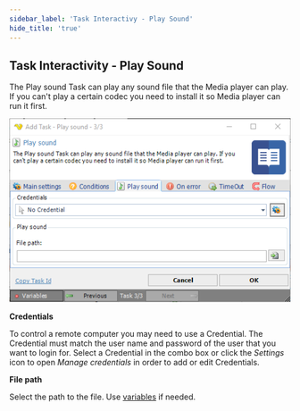 ```yaml
---
sidebar_label: 'Task Interactivy - Play Sound'
hide_title: 'true'
---
```


## Task Interactivity - Play Sound

The Play sound Task can play any sound file that the Media player can play. If you can't play a certain codec you need to install it so Media player can run it first.

![](../../../../../static/img/taskinteractivityplaysound.png)

**Credentials**

To control a remote computer you may need to use a Credential. The Credential must match the user name and password of the user that you want to login for. Select a Credential in the combo box or click the *Settings* icon to open *Manage credentials* in order to add or edit Credentials.
 
**File path**

Select the path to the file. Use [variables](../../../server/global-variables) if needed.